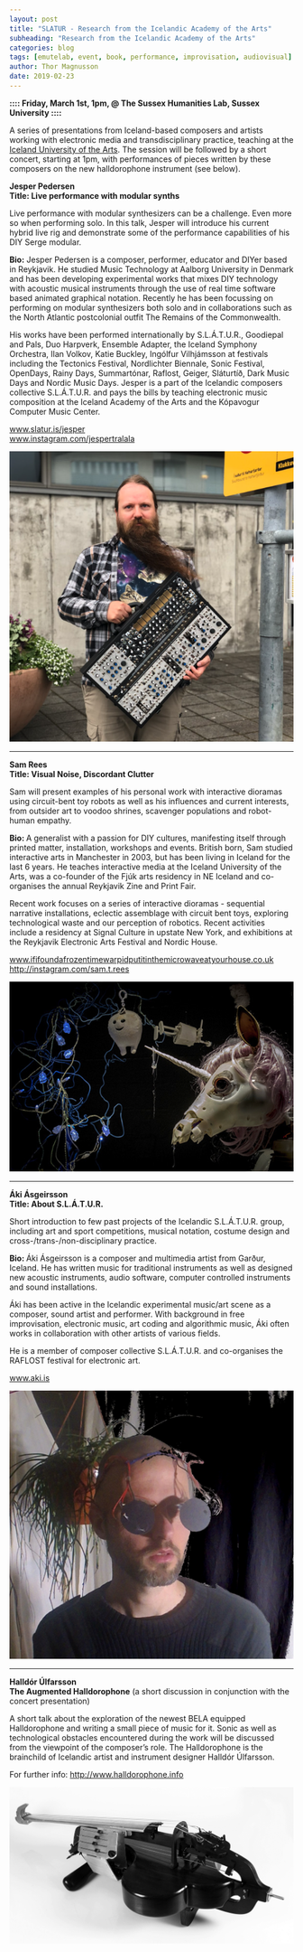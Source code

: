 ```yaml
---
layout: post
title: "SLATUR - Research from the Icelandic Academy of the Arts"
subheading: "Research from the Icelandic Academy of the Arts"
categories: blog
tags: [emutelab, event, book, performance, improvisation, audiovisual]
author: Thor Magnusson
date: 2019-02-23
---
```



**:::: Friday, March 1st, 1pm, @ The Sussex Humanities Lab, Sussex University ::::**

A series of presentations from Iceland-based composers and artists working with electronic media and transdisciplinary practice, teaching at the <a href="http://www.lhi.is">Iceland University of the Arts</a>. The session will be followed by a short concert, starting at 1pm, with performances of pieces written by these composers on the new halldorophone instrument (see below).


**Jesper Pedersen**<br>
**Title: Live performance with modular synths**

Live performance with modular synthesizers can be a challenge. Even more so when performing solo. In this talk, Jesper will introduce his current hybrid live rig and demonstrate some of the performance capabilities of his DIY Serge modular. 

<b>Bio:</b> Jesper Pedersen is a composer, performer, educator and DIYer based in Reykjavik. He studied Music Technology at Aalborg University in Denmark and has been developing experimental works that mixes DIY technology with acoustic musical instruments through the use of real time software based animated graphical notation. Recently he has been focussing on performing on modular synthesizers both solo and in collaborations such as the North Atlantic postcolonial outfit The Remains of the Commonwealth.

His works have been performed internationally by S.L.Á.T.U.R., Goodiepal and Pals, Duo Harpverk, Ensemble Adapter, the Iceland Symphony Orchestra, Ilan Volkov, Katie Buckley, Ingólfur Vilhjámsson at festivals including the Tectonics Festival, Nordlichter Biennale, Sonic Festival, OpenDays, Rainy Days, Summartónar, Raflost, Geiger, Sláturtíð, Dark Music Days and Nordic Music Days. 
Jesper is a part of the Icelandic composers collective S.L.Á.T.U.R. and pays the bills by teaching electronic music composition at the Iceland Academy of the Arts and the Kópavogur Computer Music Center.

<a href="http://www.slatur.is/jesper">www.slatur.is/jesper</a><br>
<a href="http://www.instagram.com/jespertralala">www.instagram.com/jespertralala</a>

![Jesper Pedersen](/img/jesper.png)

<hr>

**Sam Rees**<br>
**Title: Visual Noise, Discordant Clutter**

Sam will present examples of his personal work with interactive dioramas using circuit-bent toy robots as well as his influences and current interests, from outsider art to voodoo shrines, scavenger populations and robot-human empathy. 

<b>Bio: </b> A generalist with a passion for DIY cultures, manifesting itself through printed matter, installation, workshops and events. British born, Sam studied interactive arts in Manchester in 2003, but has been living in Iceland for the last 6 years. He teaches interactive media at the Iceland University of the Arts, was a co-founder of the Fjúk arts residency in NE Iceland and co-organises the annual Reykjavik Zine and Print Fair.

Recent work focuses on a series of interactive dioramas - sequential narrative installations, eclectic assemblage with circuit bent toys, exploring technological waste and our perception of robotics. Recent activities include a residency at Signal Culture in upstate New York, and exhibitions at the Reykjavik Electronic Arts Festival and Nordic House. 

<a href="http://www.ififoundafrozentimewarpidputitinthemicrowaveatyourhouse.co.uk">www.ififoundafrozentimewarpidputitinthemicrowaveatyourhouse.co.uk</a>
<a href="http://instagram.com/sam.t.rees">http://instagram.com/sam.t.rees</a>


![Sam Rees](/img/sam.png)

<hr>

**Áki Ásgeirsson**<br>
**Title: About S.L.Á.T.U.R.**

Short introduction to few past projects of the Icelandic S.L.Á.T.U.R. group, including art and sport competitions, musical notation, costume design and cross-/trans-/non-disciplinary practice.

<b>Bio: </b>Áki Ásgeirsson is a composer and multimedia artist from Garður, Iceland. He has written music for traditional instruments as well as designed new acoustic instruments, audio software, computer controlled instruments and sound installations. 

Áki has been active in the Icelandic experimental music/art scene as a composer, sound artist and performer. With background in free improvisation, electronic music, art coding and algorithmic music, Áki often works in collaboration with other artists of various fields. 

He is a member of composer collective S.L.Á.T.U.R. and co-organises the RAFLOST festival for electronic art.

<a href="http://www.aki.is">www.aki.is</a>

![Aki Asgeirsson](/img/aki.jpg)


<hr>

**Halldór Úlfarsson**<br>
**The Augmented Halldorophone** 
(a short discussion in conjunction with the concert presentation)

A short talk about the exploration of the newest BELA equipped Halldorophone and writing a small piece of music for it. Sonic as well as technological obstacles encountered during the work will be discussed from the viewpoint of the composer’s role. The Halldorophone is the brainchild of Icelandic artist and instrument designer Halldór Úlfarsson. 

For further info: <a href="http://www.halldorophone.info">http://www.halldorophone.info</a>


![Halldorophone](/img/halldorophone.jpg)
